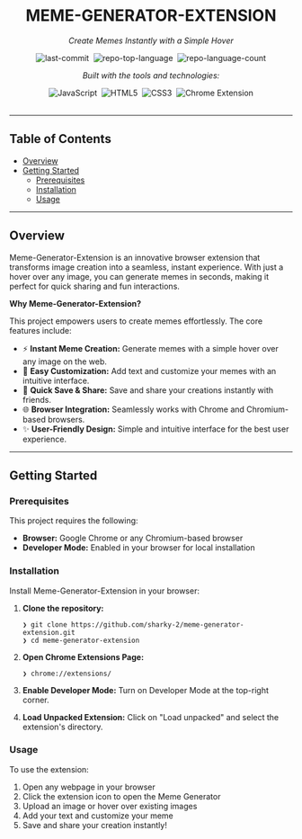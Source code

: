<div id="top" class="">

<div align="center" class="text-center">
<h1>MEME-GENERATOR-EXTENSION</h1>
<p><em>Create Memes Instantly with a Simple Hover</em></p>

<img alt="last-commit" src="https://img.shields.io/github/last-commit/sharky-2/meme-generator-extension?style=flat&amp;logo=git&amp;logoColor=white&amp;color=0080ff" class="inline-block mx-1" style="margin: 0px 2px;">
<img alt="repo-top-language" src="https://img.shields.io/github/languages/top/sharky-2/meme-generator-extension?style=flat&amp;color=0080ff" class="inline-block mx-1" style="margin: 0px 2px;">
<img alt="repo-language-count" src="https://img.shields.io/github/languages/count/sharky-2/meme-generator-extension?style=flat&amp;color=0080ff" class="inline-block mx-1" style="margin: 0px 2px;">
<p><em>Built with the tools and technologies:</em></p>
<img alt="JavaScript" src="https://img.shields.io/badge/JavaScript-F7DF1E.svg?style=flat&amp;logo=JavaScript&amp;logoColor=black" class="inline-block mx-1" style="margin: 0px 2px;">
<img alt="HTML5" src="https://img.shields.io/badge/HTML5-E34F26.svg?style=flat&amp;logo=HTML5&amp;logoColor=white" class="inline-block mx-1" style="margin: 0px 2px;">
<img alt="CSS3" src="https://img.shields.io/badge/CSS3-1572B6.svg?style=flat&amp;logo=CSS3&amp;logoColor=white" class="inline-block mx-1" style="margin: 0px 2px;">
<img alt="Chrome Extension" src="https://img.shields.io/badge/Chrome_Extension-4285F4.svg?style=flat&amp;logo=Google-Chrome&amp;logoColor=white" class="inline-block mx-1" style="margin: 0px 2px;">
</div>
<br>
<hr>
<h2>Table of Contents</h2>
<ul class="list-disc pl-4 my-0">
<li class="my-0"><a href="#overview">Overview</a></li>
<li class="my-0"><a href="#getting-started">Getting Started</a>
<ul class="list-disc pl-4 my-0">
<li class="my-0"><a href="#prerequisites">Prerequisites</a></li>
<li class="my-0"><a href="#installation">Installation</a></li>
<li class="my-0"><a href="#usage">Usage</a></li>
</ul>
</li>
</ul>
<hr>
<h2>Overview</h2>
<p>Meme-Generator-Extension is an innovative browser extension that transforms image creation into a seamless, instant experience. With just a hover over any image, you can generate memes in seconds, making it perfect for quick sharing and fun interactions.</p>
<p><strong>Why Meme-Generator-Extension?</strong></p>
<p>This project empowers users to create memes effortlessly. The core features include:</p>
<ul class="list-disc pl-4 my-0">
<li class="my-0">⚡ <strong>Instant Meme Creation:</strong> Generate memes with a simple hover over any image on the web.</li>
<li class="my-0">🎨 <strong>Easy Customization:</strong> Add text and customize your memes with an intuitive interface.</li>
<li class="my-0">💾 <strong>Quick Save & Share:</strong> Save and share your creations instantly with friends.</li>
<li class="my-0">🌐 <strong>Browser Integration:</strong> Seamlessly works with Chrome and Chromium-based browsers.</li>
<li class="my-0">✨ <strong>User-Friendly Design:</strong> Simple and intuitive interface for the best user experience.</li>
</ul>
<hr>
<h2>Getting Started</h2>
<h3>Prerequisites</h3>
<p>This project requires the following:</p>
<ul class="list-disc pl-4 my-0">
<li class="my-0"><strong>Browser:</strong> Google Chrome or any Chromium-based browser</li>
<li class="my-0"><strong>Developer Mode:</strong> Enabled in your browser for local installation</li>
</ul>
<h3>Installation</h3>
<p>Install Meme-Generator-Extension in your browser:</p>
<ol>
<li class="my-0">
<p><strong>Clone the repository:</strong></p>
<pre><code class="language-sh">❯ git clone https://github.com/sharky-2/meme-generator-extension.git
❯ cd meme-generator-extension
</code></pre>
</li>
<li class="my-0">
<p><strong>Open Chrome Extensions Page:</strong></p>
<pre><code class="language-sh">❯ chrome://extensions/
</code></pre>
</li>
<li class="my-0">
<p><strong>Enable Developer Mode:</strong> Turn on Developer Mode at the top-right corner.</p>
</li>
<li class="my-0">
<p><strong>Load Unpacked Extension:</strong> Click on "Load unpacked" and select the extension's directory.</p>
</li>
</ol>
<h3>Usage</h3>
<p>To use the extension:</p>
<ol>
<li class="my-0">Open any webpage in your browser</li>
<li class="my-0">Click the extension icon to open the Meme Generator</li>
<li class="my-0">Upload an image or hover over existing images</li>
<li class="my-0">Add your text and customize your meme</li>
<li class="my-0">Save and share your creation instantly!</li>
</ol>
